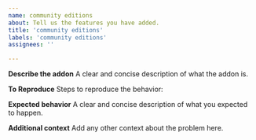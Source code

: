 ```yaml
---
name: community editions
about: Tell us the features you have added.
title: 'community editions'
labels: 'community editions'
assignees: ''

---
```


**Describe the addon**
A clear and concise description of what the addon is.

**To Reproduce**
Steps to reproduce the behavior:


**Expected behavior**
A clear and concise description of what you expected to happen.


 

**Additional context**
Add any other context about the problem here.
